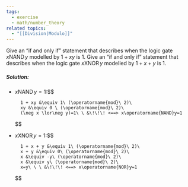 ```yaml
---
tags:
  - exercise
  - math/number_theory
related topics:
  - "[[Division|Modulo]]"
---
```

Give an “if and only if” statement that describes when the logic gate $x \operatorname{NAND} y$ modelled by $1 + xy$ is $1$. Give an “if and only if” statement that describes when the logic gate $x \operatorname{XNOR} y$ modelled by $1 + x + y$ is $1$.
##### Solution:
- $x \operatorname{NAND} y = 1$:$$
	
		1 + xy &\equiv 1\ (\operatorname{mod}\ 2)\
		xy &\equiv 0 \ (\operatorname{mod}\ 2)\
		(\neg x \lor\neg y)=1\ \ &\!\!\! <==> x\operatorname{NAND}y=1
	
	$$
- $x \operatorname{XNOR} y = 1$:$$
	
		1 + x + y &\equiv 1\ (\operatorname{mod}\ 2)\
		x + y &\equiv 0\ (\operatorname{mod}\ 2)\
		x &\equiv -y\ (\operatorname{mod}\ 2)\
		x &\equiv y\ (\operatorname{mod}\ 2)\
		x=y\ \ \ &\!\!\! <==> x\operatorname{NOR}y=1
	
	$$
